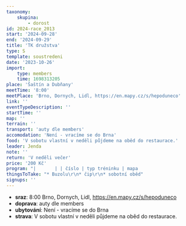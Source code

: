 ```yaml
---
taxonomy:
    skupina:
        - dorost
id: 2024-race_2013
start: '2024-09-28'
end: '2024-09-29'
title: 'TK družstva'
type: S
template: soustredeni
date: '2023-10-26'
import:
    type: members
    time: 1698313205
place: 'Šaštín a Dubňany'
meetTime: '8:00'
meetPlace: 'Brno, Dornych, Lidl, https://en.mapy.cz/s/hepoduneco'
link: ''
eventTypeDescription: ''
startTime: ''
map: ''
terrain: ''
transport: 'auty dle members'
accomodation: 'Není - vracíme se do Brna'
food: 'V sobotu vlastní v neděli půjdeme na oběd do restaurace.'
leader: Jenda
note: ''
return: 'V neděli večer'
price: '200 Kč'
program: "|       | | číslo | typ tréninku | mapa                     | rychlost | na kontrole | stavba            | roznos | misto parkovani | Start         |\r\n| ----- | ----- | ------------ | ------------------------ | -------- | ----------- | ----------------- | ------ | --------------- | ------------------------------------------------------------------ | ------------- |\r\n| so    | dopo  | 1            | Krátké postupy a azimuty | Dubnany  | V           | Lampiony          | Jenda  |                 | [https://en.mapy.cz/s/cobuvupede](https://en.mapy.cz/s/cobuvupede) |  |\r\n| 7.10. | odpo  | 2            | štafetové intervaly      | Šaštín   | R           | Lampiony          | Barča  |                 | [https://en.mapy.cz/s/docetecoho](https://en.mapy.cz/s/docetecoho) |  [https://en.mapy.cz/s/jesapoloke](https://en.mapy.cz/s/jesapoloke) |\r\n| ne    | dopo  | 3            | 1\\. úsek                 | Šaštín   | R           | SI+stojan+lampion | Jenda  |                 | [https://en.mapy.cz/s/docetecoho](https://en.mapy.cz/s/docetecoho) |  |\r\n| 8.10. | odpo  | 4            | S+L                      | Šaštín   | V           | Lampiony          | Saša   |                 |                                                                    |               |"
thingsToTake: "* Buzolu\r\n* čip\r\n* sobotní oběd"
signups: ''
---
```


* **sraz**: 8:00 Brno, Dornych, Lidl, https://en.mapy.cz/s/hepoduneco
* **doprava**: auty dle members
* **ubytování**: Není - vracíme se do Brna
* **strava**: V sobotu vlastní v neděli půjdeme na oběd do restaurace.
